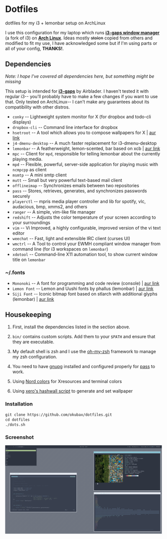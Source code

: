 # Dotfiles

dotfiles for my i3 + lemonbar setup on ArchLinux

I use this configuration for my laptop which runs **[i3-gaps window manager](https://github.com/Airblader/i3)** (a fork of i3) on
**[Arch Linux](https://www.archlinux.org/)**.
Ideas mostly <del>stolen</del> copied from others and modified to fit my use, I have acknowledged some but if I'm using parts or all of your config, **THANKS!**.

## Dependencies
*Note: I hope I've covered all dependencies here, but something might be missing*

This setup is intended for **[i3-gaps](https://github.com/Airblader/i3)** by Airblader. I haven't tested it with regular i3-- you'll probably have to make a few changes if you want to use that. Only tested on ArchLinux-- I can't make any guarantees about its compatibility with other distros.

* `conky` -- Lightweight system monitor for X (for dropbox and todo-cli displays)
* `dropbox-cli` -- Command line interface for dropbox
* `hsetroot` --  A tool which allows you to compose wallpapers for X | [aur link](https://aur.archlinux.org/packages/hsetroot)
* `j4-dmenu-desktop` -- A much faster replacement for i3-dmenu-desktop
* `lemonbar` -- A featherweight, lemon-scented, bar based on xcb | [aur link](https://aur.archlinux.org/packages/lemonbar-git/)
* `mpc` -- Client for `mpd`, responsible for telling lemonbar about the currently playing media.
* `mpd` -- Flexible, powerful, server-side application for playing music with `ncmpcpp` as client
* `msmtp` -- A mini smtp client
* `mutt` -- Small but very powerful text-based mail client
* `offlineimap` -- Synchronizes emails between two repositories
* `pass` -- Stores, retrieves, generates, and synchronizes passwords securely
* `playerctl` -- mpris media player controller and lib for spotify, vlc, audacious, bmp, xmms2, and others
* `ranger` -- A simple, vim-like file manager
* `redshift` -- Adjusts the color temperature of your screen according to your surroundings
* `vim` -- Vi Improved, a highly configurable, improved version of the vi text editor
* `weechat` -- Fast, light and extensible IRC client (curses UI)
* `wmctrl` -- A Tool to control your EWMH compliant window manager from command line (for i3 workspaces on `lemonbar`)
* `xdotool` -- Command-line X11 automation tool, to show current window title on `lemonbar`
### ~/.fonts
* `Mononoki` -- A font for programming and code review (console) | [aur link](https://aur.archlinux.org/packages/ttf-mononoki-git/)
* `Lemon Font` -- Lemon and Uushi fonts by phallus (lemonbar) | [aur link](https://aur.archlinux.org/packages/phallus-fonts-git)
* `Siji Font` -- Iconic bitmap font based on stlarch with additional glyphs (lemonbar) | [aur link](https://aur.archlinux.org/packages/siji-git)


## Housekeeping
1. First, install the dependencies listed in the section above.

2. `bin/` contains custom scripts. Add them to your `$PATH` and ensure that they are executable.

3. My default shell is zsh and I use the [oh-my-zsh](https://github.com/robbyrussell/oh-my-zsh) framework to manage my zsh configuration.

4. You need to have [gnupg](https://www.archlinux.org/packages/core/x86_64/gnupg/) installed and configured properly for [pass](https://www.archlinux.org/packages/community/any/pass/) to work.

5. Using [Nord colors](https://github.com/arcticicestudio/nord) for Xresources and terminal colors

6. Using [xero's hashwall script](https://github.com/xero/dotfiles/blob/master/bin/bin/hashwall) to generate and set wallpaper

### Installation
```
git clone https://github.com/okubax/dotfiles.git
cd dotfiles
./dots.sh

```

### Screenshot
![screenshot](/screenshot.png)

&nbsp;